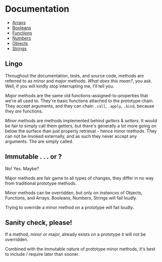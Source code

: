 # Documentation

- [Arrays](arrays)
- [Booleans](booleans)
- [Functions](functions)
- [Numbers](numbers)
- [Objects](objects)
- [Strings](strings)

## Lingo

Throughout the documentation, tests, and source code, methods are referred to as *minor* and *major* methods. *What does this mean?*, you ask. Well, if you will kindly stop interrupting me, I'll tell you.

*Major* methods are the same old functions-assigned-to-properties that we're all used to. They're basic functions attached to the prototype chain. They accept arguments, and they can chain `.call`, `.apply`, `.bind`, because they *are* functions.

*Minor* methods are methods implemented behind *getters* & *setters*. It would be fair to simply call them getters, but there's generally a lot more going on below the surface than just property retrieval - hence minor methods. They can not be invoked externally, and as such they never accept any arguments. The are simply called.


## Immutable . . . or ?

No! Yes. Maybe?

Major methods are fair game to all types of changes, they differ in no way from traditional prototype methods.

Minor methods can be overridden, but only on *instances* of Objects, Functions, and Arrays. Booleans, Numbers, Strings will fail loudly.

Trying to override a minor method on a prototype will fail loudly.


## Sanity check, please!

If a method, minor or major, already exists on a prototype it will not be overridden.

Combined with the immutable nature of prototype minor methods, it's best to include / require later than sooner.

